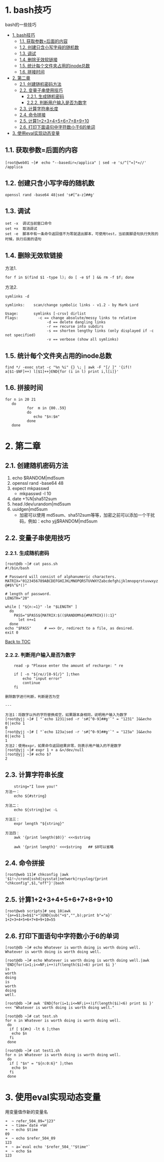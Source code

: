 # 1. bash技巧

bash的一些技巧

<!-- TOC -->

- [1. bash技巧](#1-bash技巧)
    - [1.1. 获取参数=后面的内容](#11-获取参数后面的内容)
    - [1.2. 创建只含小写字母的随机数](#12-创建只含小写字母的随机数)
    - [1.3. 调试](#13-调试)
    - [1.4. 删除无效软链接](#14-删除无效软链接)
    - [1.5. 统计每个文件夹占用的inode总数](#15-统计每个文件夹占用的inode总数)
    - [1.6. 拼接时间](#16-拼接时间)
- [2. 第二章](#2-第二章)
    - [2.1. 创建随机密码方法](#21-创建随机密码方法)
    - [2.2. 变量子串使用技巧](#22-变量子串使用技巧)
        - [2.2.1. 生成随机密码](#221-生成随机密码)
        - [2.2.2. 判断用户输入是否为数字](#222-判断用户输入是否为数字)
    - [2.3. 计算字符串长度](#23-计算字符串长度)
    - [2.4. 命令拼接](#24-命令拼接)
    - [2.5. 计算1+2+3+4+5+6+7+8+9+10](#25-计算12345678910)
    - [2.6. 打印下面语句中字符数小于6的单词](#26-打印下面语句中字符数小于6的单词)
- [3. 使用eval实现动态变量](#3-使用eval实现动态变量)

<!-- /TOC -->

## 1.1. 获取参数=后面的内容

```shell
[root@web01 ~]#　echo "--basedir=/applica" | sed -e 's/^[^=]*=//'
/applica
```

## 1.2. 创建只含小写字母的随机数

    openssl rand -base64 48|sed 's#[^a-z]##g'

## 1.3. 调试

    set -x  调试当前窗口命令
    set +x  取消调试
    set -e  脚本中有一条命令返回值不为零就退出脚本，可使用test，当前面脚语句执行失败的时候，执行后面的语句

## 1.4. 删除无效软链接

方法1.

    for f in $(find $1 -type l); do [ -e $f ] && rm -f $f; done

方法2.

    symlinks -d

```shell
symlinks:    scan/change symbolic links - v1.2 - by Mark Lord

Usage:       symlinks [-crsv] dirlist
Flags:         -c == change absolute/messy links to relative
                   -d == delete dangling links
                   -r == recurse into subdirs
                   -s == shorten lengthy links (only displayed if -c not specified)
                   -v == verbose (show all symlinks)
```

## 1.5. 统计每个文件夹占用的inode总数

```shell
find */ -exec stat -c "%n %i" {} \; | awk -F "[/ ]" '{if(! a[$1-$NF]++) l[$1]++}END{for (i in l) print i,l[i]}'
```

## 1.6. 拼接时间

```shell
for n in 20 21
   do
          for  m in {00..59}
          do
             echo "$n:$m"
          done
   done
```

# 2. 第二章

## 2.1. 创建随机密码方法

1. echo $RANDOM|md5sum
2. openssl rand -base64 48
3. expect mkpasswd
    - mkpasswd -l 10
4. date +%N|sha512sum
5. head /dev/urandom|md5sum
6. uuidgen|md5sum
    - 加密可以使用 md5sum、sha512sum等等，加密之前可以添加一个干扰码，例如：echo yjj$RANDOM|md5sum

## 2.2. 变量子串使用技巧

### 2.2.1. 生成随机密码

```shell
[root@db ~]# cat pass.sh
#!/bin/bash

# Password will consist of alphanumeric characters.
MATRIX="0123456789ABCDEFGHIJKLMNOPQRSTUVWXYZabcdefghijklmnopqrstuvwxyz.,?@#$%^&*()"

# length of password.
LENGTH="20"

while [ "${n:=1}" -le "$LENGTH" ]
  do
    PASS="$PASS${MATRIX:$(($RANDOM%${#MATRIX})):1}"
      let n+=1
  done
echo "$PASS"      # ==> Or, redirect to a file, as desired.
exit 0
```

[Back to TOC](#table-of-contents)

### 2.2.2. 判断用户输入是否为数字

```shell
    read -p "Please enter the amount of recharge: " re

    if [ -n "${re//[0-9]/}" ];then
        echo "input error"
        continue
    fi

删除数字进行判断，判断是否为空

---

方法1：将数字以外的字符替换成空，如果跟本身相同，说明用户输入为数字
[root@yjj ~]# [ "`echo 1231|sed -r 's#[^0-9]##g'`" = "1231" ]&&echo 0||echo 1
0
[root@yjj ~]# [ "`echo 123a|sed -r 's#[^0-9]##g'`" = "123a" ]&&echo 0||echo 1
1
方法2：使用expr，如果命令返回结果非零，则表示用户输入的不是数字
[root@yjj ~]# expr 1 + a &>/dev/null
[root@yjj ~]# echo $?
2
```

## 2.3. 计算字符串长度

```shell
    string="I love you!"
方法一：
    echo ${#string}

方法二：
    echo ${string}|wc -L

方法三：
    expr length "${string}"

方法四：
    awk '{print length($0)}' <<<$string

    awk '{print length}' <<<$string   ## $0可以省略
```

## 2.4. 命令拼接

```shell
[root@web 11]# chkconfig |awk '$1!~/crond|sshd|sysstat|network|rsyslog/{print "chkconfig",$1,"off"}'|bash
```

## 2.5. 计算1+2+3+4+5+6+7+8+9+10

```shell
[root@web scripts]# seq 10|awk '{a+=$1;b=b$1"+"}END{sub("+$","",b);print b"="a}'
1+2+3+4+5+6+7+8+9+10=55
```

## 2.6. 打印下面语句中字符数小于6的单词

```shell
[root@db ~]# echo Whatever is worth doing is worth doing well.
Whatever is worth doing is worth doing well.

[root@db ~]# echo Whatever is worth doing is worth doing well.|awk 'END{for(i=1;i<=NF;i++)if(length($i)<6) print $i }'
is
worth
doing
is
worth
doing
well.

[root@db ~]# awk 'END{for(i=1;i<=NF;i++)if(length($i)<6) print $i }' <<< "Whatever is worth doing is worth doing well."

[root@db ~]# cat test.sh 
for n in Whatever is worth doing is worth doing well.
 do
  if [ ${#n} -lt 6 ];then
   echo $n
  fi
 done

[root@db ~]# cat test1.sh
for n in Whatever is worth doing is worth doing well.
 do
  if [ "$n" = "${n:0:6}" ];then
   echo $n
  fi
 done
```

# 3. 使用eval实现动态变量

用变量值作新的变量名

```shell
➜  ~ refer_504_09="123"
➜  ~ time=`date +%H`
➜  ~ echo $time
09
➜  ~ echo $refer_504_09
123
➜  ~ a=`eval echo '$refer_504_'"$time"`
➜  ~ echo $a
123
```